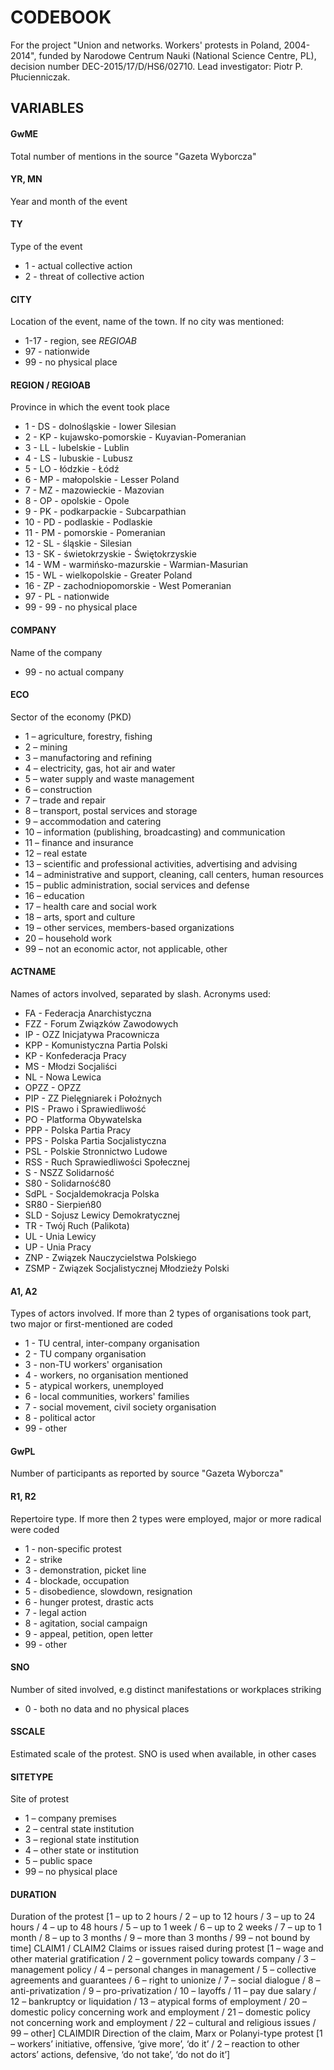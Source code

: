 # CODEBOOK

For the project "Union and networks. Workers' protests in Poland, 2004-2014", funded by Narodowe Centrum Nauki (National Science Centre, PL), decision number DEC-2015/17/D/HS6/02710. Lead investigator: Piotr P. Płucienniczak.

## VARIABLES

#### GwME
Total number of mentions in the source "Gazeta Wyborcza"

#### YR, MN
Year and month of the event

#### TY 
Type of the event
* 1 - actual collective action
* 2 - threat of collective action

#### CITY
Location of the event, name of the town. If no city was mentioned:
* 1-17 - region, see *REGIOAB*
* 97 - nationwide
* 99 - no physical place

#### REGION / REGIOAB
Province in which the event took place
* 1 - DS -  dolnośląskie - lower Silesian
* 2 - KP - kujawsko-pomorskie - Kuyavian-Pomeranian
* 3 - LL - lubelskie - Lublin
* 4 - LS - lubuskie - Lubusz
* 5 - LO - łódzkie - Łódź
* 6 - MP - małopolskie - Lesser Poland
* 7 - MZ - mazowieckie - Mazovian
* 8 - OP - opolskie - Opole
* 9 - PK - podkarpackie - Subcarpathian
* 10 - PD - podlaskie - Podlaskie
* 11 - PM - pomorskie - Pomeranian
* 12 - SL - śląskie - Silesian
* 13 - SK - świetokrzyskie - Świętokrzyskie
* 14 - WM - warmińsko-mazurskie - Warmian-Masurian
* 15 - WL - wielkopolskie - Greater Poland
* 16 - ZP - zachodniopomorskie - West Pomeranian
* 97 - PL - nationwide
* 99 - 99 - no physical place

#### COMPANY
Name of the company
* 99 - no actual company

#### ECO
Sector of the economy (PKD) 
* 1 – agriculture, forestry, fishing 
* 2 – mining 
* 3 – manufactoring and refining 
* 4 – electricity, gas, hot air and water 
* 5 – water supply and waste management 
* 6 – construction 
* 7 – trade and repair 
* 8 – transport, postal services and storage 
* 9 – accommodation and catering 
* 10 – information (publishing, broadcasting) and communication 
* 11 – finance and insurance 
* 12 – real estate 
* 13 – scientific and professional activities, advertising and advising 
* 14 – administrative and support, cleaning, call centers, human resources 
* 15 – public administration, social services and defense 
* 16 – education 
* 17 – health care and social work 
* 18 – arts, sport and culture 
* 19 – other services, members-based organizations 
* 20 – household work 
* 99 – not an economic actor, not applicable, other

#### ACTNAME
Names of actors involved, separated by slash. Acronyms used:
* FA - Federacja Anarchistyczna
* FZZ - Forum Związków Zawodowych
* IP - OZZ Inicjatywa Pracownicza
* KPP - Komunistyczna Partia Polski
* KP - Konfederacja Pracy
* MS - Młodzi Socjaliści
* NL - Nowa Lewica
* OPZZ - OPZZ
* PIP - ZZ Pielęgniarek i Położnych
* PIS - Prawo i Sprawiedliwość
* PO - Platforma Obywatelska
* PPP - Polska Partia Pracy
* PPS - Polska Partia Socjalistyczna
* PSL - Polskie Stronnictwo Ludowe
* RSS - Ruch Sprawiedliwości Społecznej
* S - NSZZ Solidarność
* S80 - Solidarność80
* SdPL - Socjaldemokracja Polska
* SR80 - Sierpień80
* SLD - Sojusz Lewicy Demokratycznej
* TR - Twój Ruch (Palikota)
* UL - Unia Lewicy
* UP - Unia Pracy
* ZNP - Związek Nauczycielstwa Polskiego
* ZSMP - Związek Socjalistycznej Młodzieży Polski

#### A1, A2
Types of actors involved. If more than 2 types of organisations took part, two major or first-mentioned are coded
* 1 - TU central, inter-company organisation
* 2 - TU company organisation
* 3 - non-TU workers' organisation
* 4 - workers, no organisation mentioned
* 5 - atypical workers, unemployed
* 6 - local communities, workers' families
* 7 - social movement, civil society organisation
* 8 - political actor
* 99 - other

#### GwPL
Number of participants as reported by source "Gazeta Wyborcza"

#### R1, R2
Repertoire type. If more then 2 types were employed, major or more radical were coded
* 1 - non-specific protest
* 2 - strike
* 3 - demonstration, picket line
* 4 - blockade, occupation
* 5 - disobedience, slowdown, resignation
* 6 - hunger protest, drastic acts
* 7 - legal action
* 8 - agitation, social campaign
* 9 - appeal, petition, open letter
* 99 - other

#### SNO
Number of sited involved, e.g distinct manifestations or workplaces striking
* 0 - both no data and no physical places

#### SSCALE
Estimated scale of the protest. SNO is used when available, in other cases 

#### SITETYPE
Site of protest 
* 1 – company premises 
* 2 – central state institution 
* 3 – regional state institution 
* 4 – other state or institution 
* 5 – public space 
* 99 – no physical place

#### DURATION
Duration of the protest [1 – up to 2 hours / 2 – up to 12 hours / 3 – up to 24 hours / 4 – up to 48 hours / 5 – up to 1 week / 6 – up to 2 weeks / 7 – up to 1 month / 8 – up to 3 months / 9 – more than 3 months / 99 – not bound by time]
CLAIM1 / CLAIM2
Claims or issues raised during protest [1 – wage and other material gratification / 2 – government policy towards company / 3 – management policy / 4 – personal changes in management / 5 – collective agreements and guarantees / 6 – right to unionize / 7 – social dialogue / 8 – anti-privatization / 9 – pro-privatization / 10 – layoffs / 11 – pay due salary / 12 – bankruptcy or liquidation / 13 – atypical forms of employment / 20 – domestic policy concerning work and employment / 21 – domestic policy not concerning work and employment / 22 – cultural and religious issues / 99 – other]
CLAIMDIR
Direction of the claim, Marx or Polanyi-type protest [1 – workers’ initiative, offensive, ‘give more’, ‘do it’ / 2 – reaction to other actors’ actions, defensive, ‘do not take’, ‘do not do it’]
